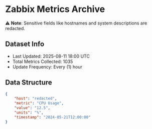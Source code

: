 # Zabbix Metrics Archive

⚠️ **Note**: Sensitive fields like hostnames and system descriptions are redacted.

## Dataset Info
- Last Updated: 2025-08-11 18:00 UTC
- Total Metrics Collected: 1035
- Update Frequency: Every (1) hour

## Data Structure
```json
{
    "host": "redacted",
    "metric": "CPU Usage",
    "value": "12.5",
    "units": "%",
    "timestamp": "2024-05-21T12:00:00"
}
```
